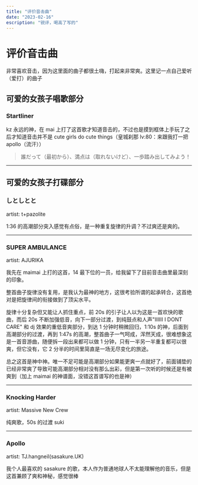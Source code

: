 ```yaml
---
title: "评价音击曲"
date: "2023-02-16"
escription: "锐评，喝高了写的"
---
```


# 评价音击曲

非常喜欢音击，因为这里面的曲子都很土嗨，打起来非常爽。这里记一点自己爱听（爱打）的曲子


## 可爱的女孩子唱歌部分

### Startliner

kz 永远的神，在 mai 上打了这首歌才知道音击的，不过也是摸到框体上手玩了之后才知道音击并不是 cute girls do cute things（皇城刹那 lv:80：来跟我打一把 apollo（流汗））

> 誰だって（最初から）、満点は（取れないけど）、一歩踏み出してみよう！


---
## 可爱的女孩子打碟部分

### しとしとと

artist: t+pazolite

1:36 的高潮部分突入感觉有点俗，是一种重复旋律的升调？不过爽还是爽的。

---
### SUPER AMBULANCE

artist: AJURIKA

我先在 maimai 上打的这首，14 最下位的一员，给我留下了目前音击曲里最深刻的印象。

整首曲子旋律没有复用，是我认为最神的地方，这很考验所谓的起承转合，这首绝对是把旋律间的衔接做到了顶尖水平。

旋律十分复杂但又能让人抓住重点，前 20s 的引子让人以为这是一首欢快的歌曲，而后 20s 不断加强低音，向下一部分过渡，到纯鼓点和人声"IIIIII I DONT CARE" 和 dj 效果的重低音爽部分，到达 1 分钟时稍微回归，1:10s 的神，后面到高潮部分的过渡，再到 1:47s 的高潮，整首曲子一气呵成，浑然天成，很难想象这是一首音游曲，随便拆一段出来都可以做 1 分钟，只有一半另一半重复都可以很爽，但它没有，它 2 分半的时间里简直是一场无尽变化的旅途。

总之这首是神中神。唯一不足可能是高潮部分如果能更爽一点就好了，前面铺垫的已经非常爽了导致可能高潮部分相对没有那么出彩，但是第一次听的时候还是有被爽到（加上 maimai 的神谱面，没错这首谱写的也是神）

---
### Knocking Harder

artist: Massive New Crew

纯爽歌，50s 的过渡 suki

---
### Apollo

artist: TJ.hangneil(sasakure.UK)

我个人最喜欢的 sasakure 的歌，本人作为普通地球人不太能理解他的音乐，但是这首兼顾了爽和神秘，感觉很棒



